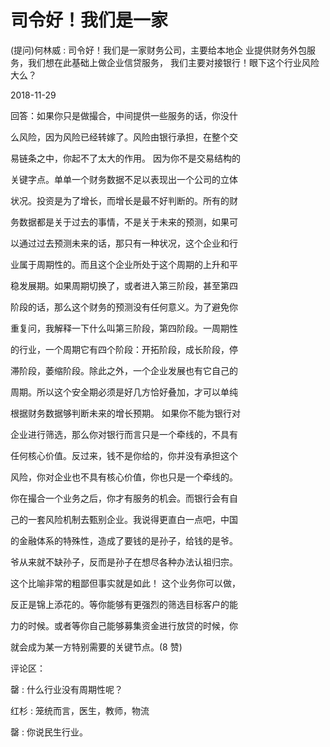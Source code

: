 # 司令好！我们是一家

(提问)何林威 : 司令好！我们是一家财务公司，主要给本地企 业提供财务外包服务，我们想在此基础上做企业信贷服务， 我们主要对接银行！眼下这个行业风险大么？

2018-11-29

回答：如果你只是做撮合，中间提供一些服务的话，你没什

么风险，因为风险已经转嫁了。风险由银行承担，在整个交

易链条之中，你起不了太大的作用。 因为你不是交易结构的

关键字点。单单一个财务数据不足以表现出一个公司的立体

状况。投资是为了增长，而增长是最不好判断的。所有的财

务数据都是关于过去的事情，不是关于未来的预测，如果可

以通过过去预测未来的话，那只有一种状况，这个企业和行

业属于周期性的。而且这个企业所处于这个周期的上升和平

稳发展期。如果周期切换了，或者进入第三阶段，甚至第四

阶段的话，那么这个财务的预测没有任何意义。为了避免你

重复问，我解释一下什么叫第三阶段，第四阶段。一周期性

的行业，一个周期它有四个阶段：开拓阶段，成长阶段，停

滞阶段，萎缩阶段。除此之外，一个企业发展也有它自己的

周期。所以这个安全期必须是好几方恰好叠加，才可以单纯

根据财务数据够判断未来的增长预期。 如果你不能为银行对

企业进行筛选，那么你对银行而言只是一个牵线的，不具有

任何核心价值。反过来，钱不是你给的，你并没有承担这个

风险，你对企业也不具有核心价值，你也只是一个牵线的。

你在撮合一个业务之后，你才有服务的机会。而银行会有自

己的一套风险机制去甄别企业。我说得更直白一点吧，中国

的金融体系的特殊性，造成了要钱的是孙子，给钱的是爷。

爷从来就不缺孙子，反而是孙子在想尽各种办法认祖归宗。

这个比喻非常的粗鄙但事实就是如此！ 这个业务你可以做，

反正是锦上添花的。等你能够有更强烈的筛选目标客户的能

力的时候。或者等你自己能够募集资金进行放贷的时候，你

就会成为某一方特别需要的关键节点。(8 赞)

评论区：

罄 : 什么行业没有周期性呢？

红杉 : 笼统而言，医生，教师，物流

罄 : 你说民生行业。